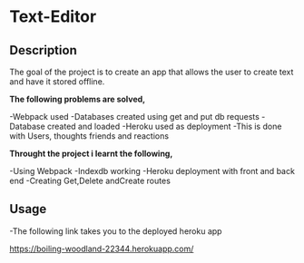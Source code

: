 # Text-Editor

## Description 
The goal of the project is to create an app that allows the user to create text and have it stored offline.

**The following problems are solved,**

-Webpack used
-Databases created using get and put db requests
-Database created and loaded
-Heroku used as deployment
-This is done with Users, thoughts friends and reactions

**Throught the project i learnt the following,**

-Using Webpack
-Indexdb working 
-Heroku deployment with front and back end
-Creating Get,Delete andCreate routes


## Usage 
-The following link takes you to the deployed heroku app

https://boiling-woodland-22344.herokuapp.com/